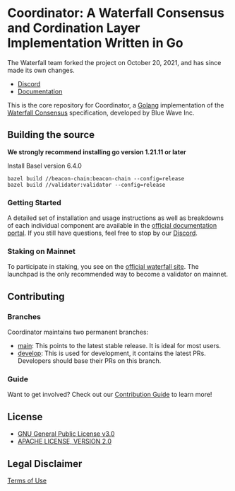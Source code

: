 # Coordinator: A Waterfall Consensus and Cordination Layer Implementation Written in Go

The Waterfall team forked the project on October 20, 2021, and has since made its own changes.

- [Discord](https://discord.gg/Nwb8aR2XvR)
- [Documentation](https://docs.waterfall.network/)

This is the core repository for Coordinator, a [Golang](https://golang.org/) implementation of the [Waterfall Consensus](https://waterfall.network/) specification, developed by Blue Wave Inc.

## Building the source

**We strongly recommend installing go version 1.21.11 or later**

Install Basel version 6.4.0

```shell
bazel build //beacon-chain:beacon-chain --config=release
bazel build //validator:validator --config=release
```

### Getting Started

A detailed set of installation and usage instructions as well as breakdowns of each individual component are available in the [official documentation portal](https://docs.waterfall.network). If you still have questions, feel free to stop by our [Discord](https://discord.gg/Nwb8aR2XvR).

### Staking on Mainnet

To participate in staking, you see on the [official waterfall site](https://waterfall.network/use-waterfall/stake-water). The launchpad is the only recommended way to become a validator on mainnet.


## Contributing
### Branches
Coordinator maintains two permanent branches:

* [main](https://github.com/waterfall-network/coordinator/tree/main): This points to the latest stable release. It is ideal for most users.
* [develop](https://github.com/waterfall-network/coordinator/tree/develop): This is used for development, it contains the latest PRs. Developers should base their PRs on this branch.

### Guide
Want to get involved? Check out our [Contribution Guide](/CONTRIBUTING.md) to learn more!

## License

- [GNU General Public License v3.0](https://www.gnu.org/licenses/gpl-3.0.en.html)
- [APACHE LICENSE, VERSION 2.0](https://www.apache.org/licenses/LICENSE-2.0)

## Legal Disclaimer

[Terms of Use](/TERMS_OF_SERVICE.md)
